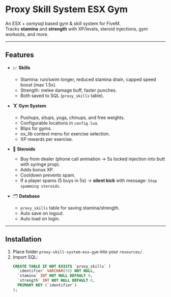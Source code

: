 # Proxy Skill System ESX Gym

An ESX + oxmysql based gym & skill system for FiveM.  
Tracks **stamina** and **strength** with XP/levels, steroid injections, gym workouts, and more.

---

## Features
- 📈 **Skills**
  - Stamina: run/swim longer, reduced stamina drain, capped speed boost (max 1.5x).
  - Strength: melee damage buff, faster punches.
  - Both saved to SQL (`proxy_skills` table).

- 🏋️ **Gym System**
  - Pushups, situps, yoga, chinups, and free weights.
  - Configurable locations in `config.lua`.
  - Blips for gyms.
  - ox_lib context menu for exercise selection.
  - XP rewards per exercise.

- 💉 **Steroids**
  - Buy from dealer (phone call animation → 5s locked injection into butt with syringe prop).
  - Adds bonus XP.
  - Cooldown prevents spam.
  - If a player spams (5 buys in 5s) → **silent kick** with message: `Stop spamming steroids`.

- 🗂️ **Database**
  - `proxy_skills` table for saving stamina/strength.
  - Auto save on logout.
  - Auto load on login.

---

## Installation
1. Place folder `proxy-skill-system-esx-gym` into your `resources/`.
2. Import SQL:
   ```sql
   CREATE TABLE IF NOT EXISTS `proxy_skills` (
     `identifier` VARCHAR(50) NOT NULL,
     `stamina` INT NOT NULL DEFAULT 0,
     `strength` INT NOT NULL DEFAULT 0,
     PRIMARY KEY (`identifier`)
   );

